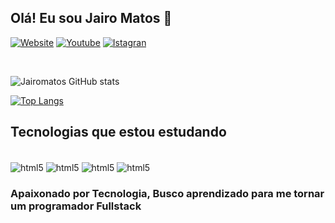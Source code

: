  ## Olá! Eu sou Jairo Matos 👋

[![Website](https://img.shields.io/website-up-down-green-red/http/monip.org.svg)]()
[![Youtube](https://img.shields.io/badge/YouTube-FF0000?style=for-the-badge&logo=youtube&logoColor=white)](https://www.youtube.com/@jairomatos1856)
[![Istagran](https://img.shields.io/badge/Instagram-E4405F?style=for-the-badge&logo=instagram&logoColor=white)]()

<br>

![Jairomatos GitHub stats](https://github-readme-stats.vercel.app/api?username=jairomatos&show_icons=true&theme=dracula)

[![Top Langs](https://github-readme-stats.vercel.app/api/top-langs/?username=jairomatos&layout=compact&theme=darcula)](https://github.com/anuraghazra/github-readme-stats)

## Tecnologias que estou estudando

<div style="display: inline_block"><br>
    <img align="center" alt="html5" src="https://img.shields.io/badge/HTML5-E34F26?style=for-the-badge&logo=html5&logoColor=white"/>
    <img align="center" alt="html5" src="https://img.shields.io/badge/CSS3-1572B6?style=for-the-badge&logo=css3&logoColor=white"/>
    <img align="center" alt="html5" src="https://img.shields.io/badge/JavaScript-F7DF1E?style=for-the-badge&logo=javascript&logoColor=black"/>
    <img align="center" alt="html5" src="https://img.shields.io/badge/C%2B%2B-00599C?style=for-the-badge&logo=c%2B%2B&logoColor=white"/>  
</div>

### Apaixonado por Tecnologia, Busco aprendizado para me tornar um programador Fullstack



